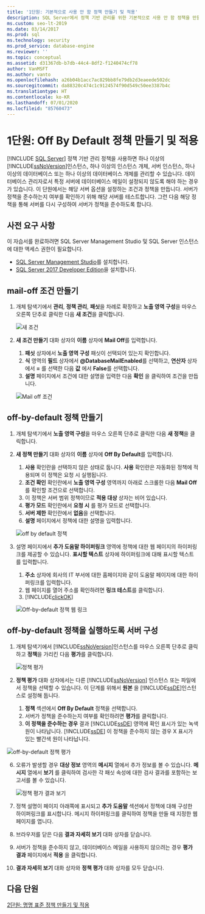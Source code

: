 ```yaml
---
title: '1단원: 기본적으로 사용 안 함 정책 만들기 및 적용'
description: SQL Server에서 정책 기반 관리를 위한 기본적으로 사용 안 함 정책을 만들고 적용하는 방법을 설명하는 자습서입니다.
ms.custom: seo-lt-2019
ms.date: 03/14/2017
ms.prod: sql
ms.technology: security
ms.prod_service: database-engine
ms.reviewer: ''
ms.topic: conceptual
ms.assetid: d31367db-b7db-44c4-8df2-f1240474cf78
author: VanMSFT
ms.author: vanto
ms.openlocfilehash: a26b04b1acc7ac829bb8fe79db2d3eaeede502dc
ms.sourcegitcommit: da88320c474c1c9124574f90d549c50ee3387b4c
ms.translationtype: HT
ms.contentlocale: ko-KR
ms.lasthandoff: 07/01/2020
ms.locfileid: "85760473"
---
```

# <a name="lesson-1-create-and-apply-an-off-by-default-policy"></a>1단원: Off By Default 정책 만들기 및 적용
 [!INCLUDE [SQL Server](../../includes/applies-to-version/sqlserver.md)]
정책 기반 관리 정책을 사용하면 하나 이상의 [!INCLUDE[ssNoVersion](../../includes/ssnoversion-md.md)]인스턴스, 하나 이상의 인스턴스 개체, 서버 인스턴스, 하나 이상의 데이터베이스 또는 하나 이상의 데이터베이스 개체를 관리할 수 있습니다. 데이터베이스 관리자로서 특정 서버에 데이터베이스 메일이 설정되지 않도록 해야 하는 경우가 있습니다. 이 단원에서는 해당 서버 옵션을 설정하는 조건과 정책을 만듭니다. 서버가 정책을 준수하는지 여부를 확인하기 위해 해당 서버를 테스트합니다. 그런 다음 해당 정책을 통해 서버를 다시 구성하여 서버가 정책을 준수하도록 합니다.  

## <a name="prerequisites"></a>사전 요구 사항
이 자습서를 완료하려면 SQL Server Management Studio 및 SQL Server 인스턴스에 대한 액세스 권한이 필요합니다. 

- [SQL Server Management Studio](https://docs.microsoft.com/sql/ssms/download-sql-server-management-studio-ssms)를 설치합니다.
- [SQL Server 2017 Developer Edition](https://www.microsoft.com/sql-server/sql-server-downloads)을 설치합니다.
  
## <a name="create-the-mail-off-condition"></a>mail-off 조건 만들기

1.  개체 탐색기에서 **관리**, **정책 관리**, **패싯**을 차례로 확장하고 **노출 영역 구성**을 마우스 오른쪽 단추로 클릭한 다음 **새 조건**을 클릭합니다.  

    ![새 조건](Media/lesson-1-create-and-apply-an-off-by-default-policy/new-surface-area-condition.png)
  
2.  **새 조건 만들기** 대화 상자의 **이름** 상자에 **Mail Off**를 입력합니다.   
    1. **패싯** 상자에서 **노출 영역 구성** 패싯이 선택되어 있는지 확인합니다.
    1. **식** 영역의 **필드** 상자에서 **\@DatabaseMailEnabled**를 선택하고, **연산자** 상자에서 **=** 를 선택한 다음 **값** 에서 **False**를 선택합니다.  
    1. **설명** 페이지에서 조건에 대한 설명을 입력한 다음 **확인** 을 클릭하여 조건을 만듭니다.  

    ![Mail off 조건](Media/lesson-1-create-and-apply-an-off-by-default-policy/mail-off-condition.png) 
  
## <a name="create-the-off-by-default-policy"></a>off-by-default 정책 만들기  
  
1.  개체 탐색기에서 **노출 영역 구성**을 마우스 오른쪽 단추로 클릭한 다음 **새 정책**을 클릭합니다.  
  
2.  **새 정책 만들기** 대화 상자의 **이름** 상자에 **Off By Default**를 입력합니다. 
    1. **사용** 확인란을 선택하지 않은 상태로 둡니다. **사용** 확인란은 자동화된 정책에 적용되며 이 정책은 요청 시 실행됩니다.
    1. **조건 확인** 확인란에서 **노출 영역 구성** 영역까지 아래로 스크롤한 다음 **Mail Off** 를 확인할 조건으로 선택합니다.
    1. 이 정책은 서버 범위 정책이므로 **적용 대상** 상자는 비어 있습니다. 
    1. **평가 모드** 확인란에서 **요청 시** 를 평가 모드로 선택합니다.
    1. **서버 제한** 확인란에서 **없음**을 선택합니다.
    1. **설명** 페이지에서 정책에 대한 설명을 입력합니다.  

    ![off by default 정책](Media/lesson-1-create-and-apply-an-off-by-default-policy/off-by-default-policy.png)
  
9. 설명 페이지에서 **추가 도움말 하이퍼링크** 영역에 정책에 대한 웹 페이지의 하이퍼링크를 제공할 수 있습니다. **표시할 텍스트** 상자에 하이퍼링크에 대해 표시할 텍스트를 입력합니다.
    1. **주소** 상자에 회사의 IT 부서에 대한 홈페이지와 같이 도움말 페이지에 대한 하이퍼링크를 입력합니다.
    1. 웹 페이지를 열어 주소를 확인하려면 **링크 테스트**를 클릭합니다.
    1. [!INCLUDE[clickOK](../../includes/clickok-md.md)]  

    ![Off-by-default 정책 웹 링크](Media/lesson-1-create-and-apply-an-off-by-default-policy/off-by-default-policy-web-link.png)


## <a name="configure-server-to-run-off-by-default-policy"></a>off-by-default 정책을 실행하도록 서버 구성 

1.  개체 탐색기에서 [!INCLUDE[ssNoVersion](../../includes/ssnoversion-md.md)]인스턴스를 마우스 오른쪽 단추로 클릭하고 **정책**을 가리킨 다음 **평가**를 클릭합니다.  

    ![정책 평가](Media/lesson-1-create-and-apply-an-off-by-default-policy/evaluate-policy.png)
  
2.  **정책 평가** 대화 상자에서는 다른 [!INCLUDE[ssNoVersion](../../includes/ssnoversion-md.md)] 인스턴스 또는 파일에서 정책을 선택할 수 있습니다. 이 단계를 위해서 **원본** 을 [!INCLUDE[ssDE](../../includes/ssde-md.md)]인스턴스로 설정해 둡니다.  
    1. **정책** 섹션에서 **Off By Default** 정책을 선택합니다.
    1. 서버가 정책을 준수하는지 여부를 확인하려면 **평가**를 클릭합니다.
    1. **이 정책을 준수하는 경우** 결과 [!INCLUDE[ssDE](../../includes/ssde-md.md)] 영역에 확인 표시가 있는 녹색 원이 나타납니다. [!INCLUDE[ssDE](../../includes/ssde-md.md)] 이 정책을 준수하지 않는 경우 X 표시가 있는 빨간색 원이 나타납니다. 

   ![off-by-default 정책 평가](Media/lesson-1-create-and-apply-an-off-by-default-policy/evaluate-off-by-default-policy.png)

  
6.  오류가 발생할 경우 **대상 정보** 영역의 **메시지** 열에서 추가 정보를 볼 수 있습니다. **메시지** 열에서 **보기** 를 클릭하여 검사한 각 패싯 속성에 대한 검사 결과를 포함하는 보고서를 볼 수 있습니다. 

    ![정책 평가 결과 보기](Media/lesson-1-create-and-apply-an-off-by-default-policy/view-results-of-policy-evaluation.png)
  
7.  정책 설명이 페이지 아래쪽에 표시되고 **추가 도움말** 섹션에서 정책에 대해 구성한 하이퍼링크를 표시합니다. 메시지 하이퍼링크를 클릭하여 정책을 만들 때 지정한 웹 페이지를 엽니다.   

1.  브라우저를 닫은 다음 **결과 자세히 보기** 대화 상자를 닫습니다.  

1. 서버가 정책을 준수하지 않고, 데이터베이스 메일을 사용하지 않으려는 경우 **평가 결과** 페이지에서 **적용** 을 클릭합니다.  
  
10. **결과 자세히 보기** 대화 상자와 **정책 평가** 대화 상자를 모두 닫습니다.   

   
## <a name="next-lesson"></a>다음 단원  
[2단원: 명명 표준 정책 만들기 및 적용](../../relational-databases/policy-based-management/lesson-2-create-and-apply-a-naming-standards-policy.md)  
  
  
  
